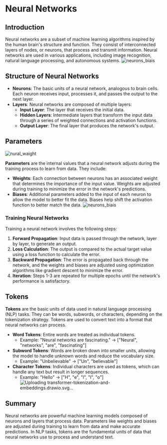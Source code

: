 
# Neural Networks

## Introduction
Neural networks are a subset of machine learning algorithms inspired by the human brain's structure and function. They consist of interconnected layers of nodes, or neurons, that process and transmit information. Neural networks are used in various applications, including image recognition, natural language processing, and autonomous systems.
![neurons_biais](https://github.com/user-attachments/assets/e7a83f58-4b64-45fb-a53e-c711500f2a82)


## Structure of Neural Networks
- **Neurons**: The basic units of a neural network, analogous to brain cells. Each neuron receives input, processes it, and passes the output to the next layer.
- **Layers**: Neural networks are composed of multiple layers:
  - **Input Layer**: The layer that receives the initial data.
  - **Hidden Layers**: Intermediate layers that transform the input data through a series of weighted connections and activation functions.
  - **Output Layer**: The final layer that produces the network's output.

## Parameters
![nural_waight](https://github.com/user-attachments/assets/8d61451f-a18f-4f52-9eb5-4b913ccc8ac5)

**Parameters** are the internal values that a neural network adjusts during the training process to learn from data. They include:
- **Weights**: Each connection between neurons has an associated weight that determines the importance of the input value. Weights are adjusted during training to minimize the error in the network's predictions.
- **Biases**: Additional parameters added to the input of each neuron to allow the model to better fit the data. Biases help shift the activation function to better match the data.
![neurons_biais](https://github.com/user-attachments/assets/be30e81c-1d22-429d-86e2-5ac7aa0c1154)

### Training Neural Networks
Training a neural network involves the following steps:
1. **Forward Propagation**: Input data is passed through the network, layer by layer, to generate an output.
2. **Loss Calculation**: The output is compared to the actual target value using a loss function to calculate the error.
3. **Backward Propagation**: The error is propagated back through the network, and the weights and biases are adjusted using optimization algorithms like gradient descent to minimize the error.
4. **Iteration**: Steps 1-3 are repeated for multiple epochs until the network's performance is satisfactory.

## Tokens
**Tokens** are the basic units of data used in natural language processing (NLP) tasks. They can be words, subwords, or characters, depending on the tokenization strategy. Tokens are used to convert text into a format that neural networks can process.
- **Word Tokens**: Entire words are treated as individual tokens.
  - Example: "Neural networks are fascinating." -> ["Neural", "networks", "are", "fascinating"]
- **Subword Tokens**: Words are broken down into smaller units, allowing the model to handle unknown words and reduce the vocabulary size.
  - Example: "Unbelievable" -> ["Un", "believable"]
- **Character Tokens**: Individual characters are used as tokens, which can handle any text but result in longer sequences.
  - Example: "Hello" -> ["H", "e", "l", "l", "o"]
![Uploading transformer-tokenization-and-embeddings.drawio.svg…]()

## Summary
Neural networks are powerful machine learning models composed of neurons and layers that process data. Parameters like weights and biases are adjusted during training to learn from data and make accurate predictions. In NLP tasks, tokens are the fundamental units of data that neural networks use to process and understand text.

